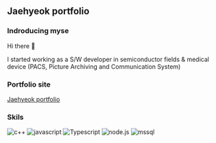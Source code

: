 
## Jaehyeok portfolio

### Indroducing myse

Hi there 👋

I started working as a S/W developer in semiconductor fields & medical device (PACS, Picture Archiving and Communication System)


### Portfolio site

[Jaehyeok portfolio](https://denv-portfolio-jh4843.vercel.app/)

### Skils

![c++](https://img.shields.io/badge/-c++-00599C?logo=cplusplus&logoColor=white&style=flat-square)
![javascript](https://img.shields.io/badge/-Javascript-F7DF1E?logo=javascript&logoColor=white&style=flat-square)
![Typescript](https://img.shields.io/badge/-Typescript-blue?logo=typescript&logoColor=white&style=flat-square)
![node.js](https://img.shields.io/badge/-node.js-339933?logo=nodedotjs&logoColor=white&style=flat-square)
![mssql](https://img.shields.io/badge/-mssql-CC2927?logo=microsoftsqlserver&logoColor=white&style=flat-square)



<!--
**jh4843/jh4843** is a ✨ _special_ ✨ repository because its `README.md` (this file) appears on your GitHub profile.

Here are some ideas to get you started:

- 🔭 I’m currently working on ...
- 🌱 I’m currently learning ...
- 👯 I’m looking to collaborate on ...
- 🤔 I’m looking for help with ...
- 💬 Ask me about ...
- 📫 How to reach me: ...
- 😄 Pronouns: ...
- ⚡ Fun fact: ...
-->
